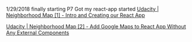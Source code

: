 1/29/2018
finally starting P7 
Got my react-app started 
[Udacity | Neighborhood Map [1] - Intro and Creating our React App](https://www.youtube.com/watch?v=ywdxLNjhBYw)

[Udacity | Neighborhood Map [2] - Add Google Maps to React App Without Any External Components](https://www.youtube.com/watch?v=W5LhLZqj76s)

